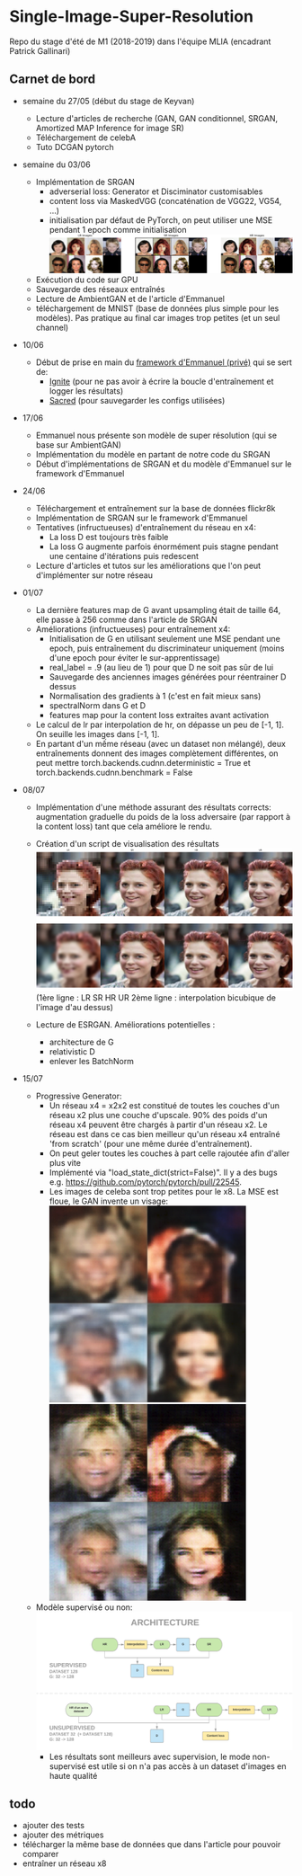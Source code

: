 # Single-Image-Super-Resolution

Repo du stage d'été de M1 (2018-2019) dans l'équipe MLIA (encadrant Patrick Gallinari)

## Carnet de bord
  - semaine du 27/05 (début du stage de Keyvan)
    - Lecture d'articles de recherche (GAN, GAN conditionnel, SRGAN, Amortized MAP Inference for image SR)
    - Téléchargement de celebA
    - Tuto DCGAN pytorch
    
  - semaine du 03/06
    - Implémentation de SRGAN
      - adverserial loss: Generator et Disciminator customisables
      - content loss via MaskedVGG (concaténation de VGG22, VG54, ...)
      - initialisation par défaut de PyTorch, on peut utiliser une MSE pendant 1 epoch comme initialisation
      ![Résultats SRGANx2](./results/x2.png)
    - Exécution du code sur GPU
    - Sauvegarde des réseaux entraînés
    - Lecture de AmbientGAN et de l'article d'Emmanuel
    - téléchargement de MNIST (base de données plus simple pour les modèles). Pas pratique au final car images trop petites (et un seul channel)
  
  - 10/06
    - Début de prise en main du [framework d'Emmanuel (privé)](https://github.com/emited/tmd_framework) qui se sert de:
      - [Ignite](https://pytorch.org/ignite/) (pour ne pas avoir à écrire la boucle d'entraînement et logger les résultats)
      - [Sacred](https://sacred.readthedocs.io/en/latest/index.html) (pour sauvegarder les configs utilisées) 
  
  - 17/06
    - Emmanuel nous présente son modèle de super résolution (qui se base sur AmbientGAN)
    - Implémentation du modèle en partant de notre code du SRGAN
    - Début d'implémentations de SRGAN et du modèle d'Emmanuel sur le framework d'Emmanuel
  
  - 24/06
    - Téléchargement et entraînement sur la base de données flickr8k
    - Implémentation de SRGAN sur le framework d'Emmanuel
    - Tentatives (infructueuses) d'entraînement du réseau en x4:
      - La loss D est toujours très faible
      - La loss G augmente parfois énormément puis stagne pendant une centaine d'itérations puis redescent
    - Lecture d'articles et tutos sur les améliorations que l'on peut d'implémenter sur notre réseau 
  
  - 01/07
    - La dernière features map de G avant upsampling était de taille 64, elle passe à 256 comme dans l'article de SRGAN
    - Améliorations (infructueuses) pour entraînement x4:
      - Initialisation de G en utilisant seulement une MSE pendant une epoch,
        puis entraînement du discriminateur uniquement (moins d'une epoch pour éviter le sur-apprentissage)
      - real_label = .9 (au lieu de 1) pour que D ne soit pas sûr de lui
      - Sauvegarde des anciennes images générées pour réentrainer D dessus
      - Normalisation des gradients à 1 (c'est en fait mieux sans)
      - spectralNorm dans G et D
      - features map pour la content loss extraites avant activation
    - Le calcul de lr par interpolation de hr, on dépasse un peu de [-1, 1]. On seuille les images dans [-1, 1].
    - En partant d'un mếme réseau (avec un dataset non mélangé), deux entraînements donnent des images complètement différentes,
      on peut mettre torch.backends.cudnn.deterministic = True et torch.backends.cudnn.benchmark = False
  
  - 08/07
    - Implémentation d'une méthode assurant des résultats corrects: augmentation graduelle du poids de la loss adversaire (par rapport à la content loss) tant que cela améliore le rendu.
    
    - Création d'un script de visualisation des résultats
      ![Résultats SRGANx4](./results/x4_e-2_2epoch.png)
      (1ère ligne : LR SR HR UR 2ème ligne : interpolation bicubique de l'image d'au dessus)
  
    - Lecture de ESRGAN. Améliorations potentielles :
      - architecture de G
      - relativistic D
      - enlever les BatchNorm
    
  - 15/07
    - Progressive Generator:
      - Un réseau x4 = x2x2 est constitué de toutes les couches d'un réseau x2 plus une couche d'upscale.
        90% des poids d'un réseau x4 peuvent être chargés à partir d'un réseau x2.
        Le réseau est dans ce cas bien meilleur qu'un réseau x4 entraîné 'from scratch' (pour une même durée d'entraînement).
      - On peut geler toutes les couches à part celle rajoutée afin d'aller plus vite
      - Implémenté via "load_state_dict(strict=False)". Il y a des bugs e.g. https://github.com/pytorch/pytorch/pull/22545.
      - Les images de celeba sont trop petites pour le x8. La MSE est floue, le GAN invente un visage:
        ![Flou](./results/flou.png)       ![Invente](./results/invente.png)
    - Modèle supervisé ou non:
    ![Architecture](./results/architecture.png)
      - Les résultats sont meilleurs avec supervision, le mode non-supervisé est utile si on n'a pas accès à un dataset d'images en haute qualité
    
  
## todo
  - ajouter des tests
  - ajouter des métriques
  - télécharger la même base de données que dans l'article pour pouvoir comparer
  - entraîner un réseau x8
    
  